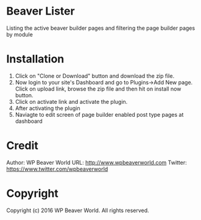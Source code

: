 # Beaver Lister
Listing the active beaver builder pages and filtering the page builder pages by module

# Installation

1. Click on "Clone or Download" button and download the zip file.
2. Now login to your site's Dashboard and go to Plugins->Add New page. Click on upload link, browse the zip file and then hit on install now button.
3. Click on activate link and activate the plugin.
4. After activating the plugin
5. Naviagte to edit screen of page builder enabled post type pages at dashboard

# Credit

Author: WP Beaver World
URL: http://www.wpbeaverworld.com
Twitter: https://www.twitter.com/wpbeaverworld

# Copyright

Copyright (c) 2016 WP Beaver World. All rights reserved.
